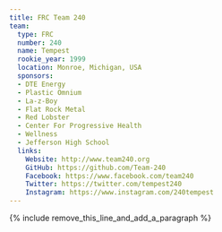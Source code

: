 ```yaml
---
title: FRC Team 240
team:
  type: FRC
  number: 240
  name: Tempest
  rookie_year: 1999
  location: Monroe, Michigan, USA
  sponsors:
  - DTE Energy
  - Plastic Omnium
  - La-z-Boy
  - Flat Rock Metal
  - Red Lobster
  - Center For Progressive Health
  - Wellness
  - Jefferson High School
  links:
    Website: http://www.team240.org
    GitHub: https://github.com/Team-240
    Facebook: https://www.facebook.com/team240
    Twitter: https://twitter.com/tempest240
    Instagram: https://www.instagram.com/240tempest
---
```


{% include remove_this_line_and_add_a_paragraph %}